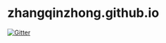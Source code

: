 # zhangqinzhong.github.io

[![Gitter](https://badges.gitter.im/zhangqinzhong-github-io/zhangqinzhong.svg)](https://gitter.im/zhangqinzhong-github-io/zhangqinzhong?utm_source=badge&utm_medium=badge&utm_campaign=pr-badge&utm_content=badge)